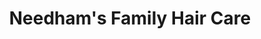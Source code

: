 ---
title: "Needham's Family Hair Care"
url: /west-branch/needhams-family-hair-care/
shop: Friseur
---